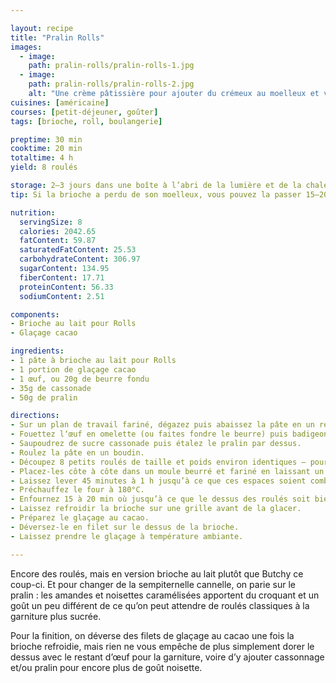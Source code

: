```yaml
---

layout: recipe
title: "Pralin Rolls"
images:
  - image:
    path: pralin-rolls/pralin-rolls-1.jpg
  - image:
    path: pralin-rolls/pralin-rolls-2.jpg
    alt: "Une crème pâtissière pour ajouter du crémeux au moelleux et véhiculer les pépites de chocolat qui croquent puis fondent en bouche."
cuisines: [américaine]
courses: [petit-déjeuner, goûter]
tags: [brioche, roll, boulangerie]

preptime: 30 min
cooktime: 20 min
totaltime: 4 h
yield: 8 roulés

storage: 2–3 jours dans une boîte à l’abri de la lumière et de la chaleur à température ambiante.
tip: Si la brioche a perdu de son moelleux, vous pouvez la passer 15–20 secondes au micro-ondes pour lui faire retrouver toute sa douceur.

nutrition:
  servingSize: 8
  calories: 2042.65
  fatContent: 59.87
  saturatedFatContent: 25.53
  carbohydrateContent: 306.97
  sugarContent: 134.95
  fiberContent: 17.71
  proteinContent: 56.33
  sodiumContent: 2.51

components: 
- Brioche au lait pour Rolls
- Glaçage cacao

ingredients:
- 1 pâte à brioche au lait pour Rolls
- 1 portion de glaçage cacao
- 1 œuf, ou 20g de beurre fondu
- 35g de cassonade
- 50g de pralin

directions:
- Sur un plan de travail fariné, dégazez puis abaissez la pâte en un rectangle de 35 cm sur 25 environ.
- Fouettez l‘œuf en omelette (ou faites fondre le beurre) puis badigeonnez-en la pâte. 
- Saupoudrez de sucre cassonade puis étalez le pralin par dessus.
- Roulez la pâte en un boudin.
- Découpez 8 petits roulés de taille et poids environ identiques – pour une coupe plus nette, utilisez du fil alimentaire. 
- Placez-les côte à côte dans un moule beurré et fariné en laissant un peu d’espace. 
- Laissez lever 45 minutes à 1 h jusqu’à ce que ces espaces soient comblés.
- Préchauffez le four à 180°C.
- Enfournez 15 à 20 min où jusqu’à ce que le dessus des roulés soit bien doré.
- Laissez refroidir la brioche sur une grille avant de la glacer.
- Préparez le glaçage au cacao.
- Déversez-le en filet sur le dessus de la brioche.
- Laissez prendre le glaçage à température ambiante.

---
```


Encore des roulés, mais en version brioche au lait plutôt que Butchy ce coup-ci. Et pour changer de la sempiternelle cannelle, on parie sur le pralin&nbsp;: les amandes et noisettes caramélisées apportent du croquant et un goût un peu différent de ce qu’on peut attendre de roulés classiques à la garniture plus sucrée.

Pour la finition, on déverse des filets de glaçage au cacao une fois la brioche refroidie, mais rien ne vous empêche de plus simplement dorer le dessus avec le restant d’œuf pour la garniture, voire d’y ajouter cassonnage et/ou pralin pour encore plus de goût noisette.